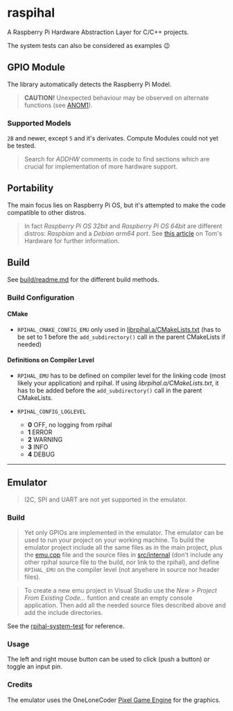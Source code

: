 # raspihal

A Raspberry Pi Hardware Abstraction Layer for C/C++ projects.

The system tests can also be considered as examples :wink:

## GPIO Module

The library automatically detects the Raspberry Pi Model.

> __CAUTION!__ Unexpected behaviour may be observed on alternate functions (see [ANOM1](anomalies.md#anom1---gpio-alternate-function-registers)).

### Supported Models
`2B` and newer, except `5` and it's derivates. Compute Modules could not yet be tested.

> Search for _ADDHW_ comments in code to find sections which are crucial for implementation of more hardware support.



## Portability
The main focus lies on Raspberry Pi OS, but it's attempted to make the code compatible to other distros.
> In fact _Raspberry Pi OS 32bit_ and _Raspberry Pi OS 64bit_ are different distros: _Raspbian_ and a _Debian arm64 port_. See [this article](https://www.tomshardware.com/news/raspberry-pi-os-no-longer-raspbian) on Tom's Hardware for further information.



## Build
See [build/readme.md](./build/readme.md) for the different build methods.

### Build Configuration
#### CMake
- `RPIHAL_CMAKE_CONFIG_EMU` only used in [librpihal.a/CMakeLists.txt](build/librpihal.a/CMakeLists.txt) (has to be set to 1 before the `add_subdirectory()` call in the parent CMakeLists if needed)

#### Definitions on Compiler Level
- `RPIHAL_EMU` has to be defined on compiler level for the linking code (most likely your application) and rpihal. If using _librpihal.a/CMakeLists.txt_, it has to be added before the `add_subdirectory()` call in the parent CMakeLists.

- `RPIHAL_CONFIG_LOGLEVEL`
  - **0** OFF, no logging from rpihal
  - **1** ERROR
  - **2** WARNING
  - **3** INFO
  - **4** DEBUG



---

## Emulator

> I2C, SPI and UART are not yet supported in the emulator.

### Build
> Yet only GPIOs are implemented in the emulator.
The emulator can be used to run your project on your working machine. To build the emulator project
include all the same files as in the main project, plus the [emu.cpp](./src/emu/emu.cpp) file and the source files in [src/internal](./src/internal/) (don't include any other
rpihal source file to the build, nor link to the rpihal), and define `RPIHAL_EMU` on the compiler level (not anyehere in
source nor header files).

> To create a new emu project in Visual Studio use the _New > Project From Existing Code..._ funtion and create an empty console application. Then add all the needed source files described above and add the include directories.

See the [rpihal-system-test](https://github.com/oblaser/rpihal-system-test) for reference.

### Usage
The left and right mouse button can be used to click (push a button) or toggle an input pin.

### Credits
The emulator uses the OneLoneCoder [Pixel Game Engine](https://github.com/OneLoneCoder/olcPixelGameEngine) for the graphics.
